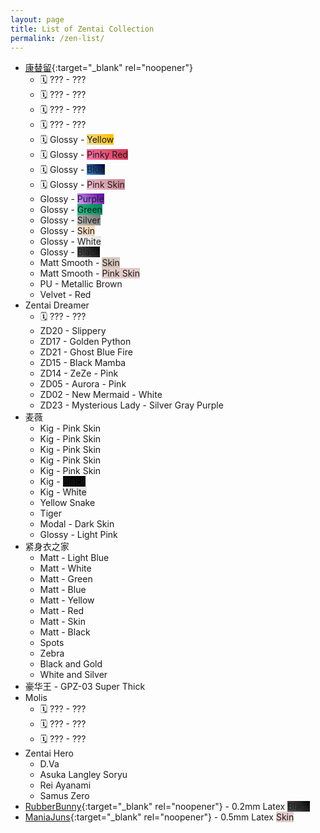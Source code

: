 ```yaml
---
layout: page
title: List of Zentai Collection
permalink: /zen-list/
---
```


- [康替留](https://world.taobao.com/dianpu/149507916.htm){:target="_blank" rel="noopener"}
	- 🗓️ ??? - <span class="hidden-text">???<span>
	- 🗓️ ??? - <span class="hidden-text">???<span>
	- 🗓️ ??? - <span class="hidden-text">???<span>
	- 🗓️ ??? - <span class="hidden-text">???<span>
	- 🗓️ Glossy - <span class="color-sample" style="background: linear-gradient(45deg, rgba(237,221,169,1) 0%, rgba(255,194,0,1) 88%);">Yellow</span>
	- 🗓️ Glossy - <span class="color-sample" style="background: linear-gradient(45deg, rgba(255,119,173,1) 0%, rgba(219,59,90,1) 83%);">Pinky Red</span>
	- 🗓️ Glossy - <span class="color-sample" style="background: linear-gradient(45deg, rgba(61,142,216,1) 0%, rgba(0,11,59,1) 90%);">Blue</span>
	- 🗓️ Glossy - <span class="color-sample" style="background: linear-gradient(45deg, rgba(240,197,210,1) 0%, rgba(204,139,152,1) 90%);">Pink Skin</span>
	- Glossy - <span class="color-sample" style="background: linear-gradient(45deg, rgba(215,164,255,1) 0%, rgba(88,0,157,1) 100%);">Purple</span>
	- Glossy - <span class="color-sample" style="background: linear-gradient(45deg, rgba(43,190,137,1) 0%, rgba(0,133,85,1) 100%);">Green</span>
	- Glossy - <span class="color-sample" style="background: linear-gradient(45deg, rgba(191,191,191,1) 0%, rgba(119,119,119,1) 100%);">Silver</span>
	- Glossy - <span class="color-sample" style="background: linear-gradient(45deg, rgba(233,224,216,1) 0%, rgba(255,212,173,1) 100%);">Skin</span>
	- Glossy - <span class="color-sample" style="background: linear-gradient(45deg, rgba(255,255,255,1) 0%, rgba(228,228,228,1) 100%);">White</span>
	- Glossy - <span class="color-sample" style="background: linear-gradient(45deg, rgba(83,83,83,1) 13%, rgba(0,0,0,1) 100%);">Black</span>
	- Matt Smooth - <span class="color-sample" style="background: linear-gradient(45deg, rgba(214,199,189,1) 13%, rgba(214,199,189,1) 100%);">Skin</span>
	- Matt Smooth - <span class="color-sample" style="background: linear-gradient(45deg, rgba(227,204,202,1) 13%, rgba(227,204,202,1) 100%);">Pink Skin</span>
	- PU - <span class="color-sample" style="background: url(/images/zen/pu-metallicbrown.jpg); background-size: cover;">Metallic Brown</span>
	- Velvet - <span class="color-sample" style="background: url(/images/zen/velvet-red.jpg); background-size: cover;">Red</span>
- Zentai Dreamer
	- 🗓️ ??? - <span class="hidden-text">???<span>
	- ZD20 - <span class="color-sample" style="background: url(/images/zen/dms-zd20.jpg); background-size: cover;">Slippery</span>
	- ZD17 - <span class="color-sample" style="background: url(/images/zen/dms-zd17.jpg); background-size: cover;">Golden Python</span>
	- ZD21 - <span class="color-sample" style="background: url(/images/zen/dms-zd21.jpg); background-size: cover;">Ghost Blue Fire</span>
	- ZD15 - <span class="color-sample" style="background: url(/images/zen/dms-zd15.jpg); background-size: cover;">Black Mamba</span>
	- ZD14 - <span class="color-sample" style="background: url(/images/zen/dms-zd14.jpg); background-size: cover;">ZeZe - Pink</span>
	- ZD05 - <span class="color-sample" style="background: url(/images/zen/dms-zd05.jpg); background-size: cover;">Aurora - Pink</span>
	- ZD02 - <span class="color-sample" style="background: url(/images/zen/dms-zd02.jpg); background-size: cover;">New Mermaid - White</span>
	- ZD23 - <span class="color-sample" style="background: url(/images/zen/dms-zd23.jpg); background-size: cover;">Mysterious Lady - Silver Gray Purple</span>
- 麦薇
	- Kig - <span class="color-sample" style="background: url(/images/zen/); background-size: cover;">Pink Skin</span>
	- Kig - <span class="color-sample" style="background: url(/images/zen/); background-size: cover;">Pink Skin</span>
	- Kig - <span class="color-sample" style="background: url(/images/zen/); background-size: cover;">Pink Skin</span>
	- Kig - <span class="color-sample" style="background: url(/images/zen/); background-size: cover;">Pink Skin</span>
	- Kig - <span class="color-sample" style="background: url(/images/zen/); background-size: cover;">Pink Skin</span>
	- Kig - <span class="color-sample" style="background: linear-gradient(45deg, rgba(10,10,10,1) 13%, rgba(0,0,0,1) 100%);">Black</span>
	- Kig - <span class="color-sample" style="background: linear-gradient(45deg, rgba(255,255,255,1) 13%, rgba(225,225,225,1) 100%);">White</span>
	- Yellow Snake
	- Tiger
	- Modal - Dark Skin
	- Glossy - Light Pink
- 紧身衣之家
	- Matt - Light Blue
	- Matt - White
	- Matt - Green
	- Matt - Blue
	- Matt - Yellow
	- Matt - Red
	- Matt - Skin
	- Matt - Black
	- Spots
	- Zebra
	- Black and Gold
	- White and Silver
- 豪华王 - GPZ-03 Super Thick
- Molis
	- 🗓️ ??? - <span class="hidden-text">???<span>
	- 🗓️ ??? - <span class="hidden-text">???<span>
	- 🗓️ ??? - <span class="hidden-text">???<span>
- Zentai Hero
	- <span class="color-sample" style="background: url(/images/zen/dva.jpg); background-size: cover;">D.Va</span>
	- <span class="color-sample" style="background: url(/images/zen/asuka-langley-soryu.jpg); background-size: cover;">Asuka Langley Soryu</span>
	- <span class="color-sample" style="background: url(/images/zen/rei-ayanami.jpg); background-size: cover;">Rei Ayanami</span>
	- <span class="color-sample" style="background: url(/images/zen/samus-zero.jpg); background-size: cover;">Samus Zero</span>
- [RubberBunny](https://weibo.com/u/7148760824){:target="_blank" rel="noopener"} - 0.2mm Latex <span class="color-sample" style="background: linear-gradient(45deg, rgba(83,83,83,1) 13%, rgba(0,0,0,1) 100%);">Black</span>
- [ManiaJuns](https://weibo.com/u/7148760824){:target="_blank" rel="noopener"} - 0.5mm Latex <span class="color-sample" style="background: linear-gradient(45deg, rgba(227,204,202,1) 13%, rgba(227,204,202,1) 100%);">Skin</span>